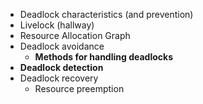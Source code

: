 - Deadlock characteristics (and prevention)
- Livelock (hallway)
- Resource Allocation Graph
- Deadlock avoidance
	- **Methods for handling deadlocks**
- **Deadlock detection**
- Deadlock recovery
	- Resource preemption
